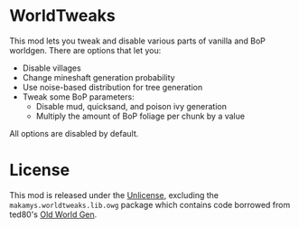 # WorldTweaks
This mod lets you tweak and disable various parts of vanilla and BoP worldgen. There are options that let you:
* Disable villages
* Change mineshaft generation probability
* Use noise-based distribution for tree generation
* Tweak some BoP parameters:
  * Disable mud, quicksand, and poison ivy generation
  * Multiply the amount of BoP foliage per chunk by a value

All options are disabled by default.

# License
This mod is released under the [Unlicense](UNLICENSE), excluding the `makamys.worldtweaks.lib.owg` package which contains code borrowed from ted80's [Old World Gen](https://github.com/Ted80-Minecraft-Mods/Old-World-Gen).
